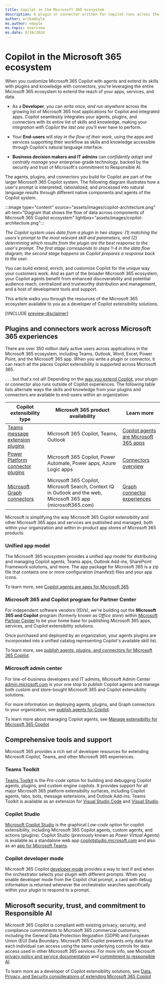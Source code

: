 ```yaml
---
title: Copilot in the Microsoft 365 ecosystem
description: A plugin or connector written for Copilot runs across the Microsoft 365 ecosystem. Learn how to leverage the Microsoft 365 ecosystem to extend the reach of your apps, services, and data.
author: erikadoyle
ms.author: edoyle
ms.topic: overview
ms.date: 9/16/2024
---
```


# Copilot in the Microsoft 365 ecosystem

When you customize Microsoft 365 Copilot with agents and extend its skills with plugins and knowledge with connectors, you're leveraging the entire Microsoft 365 ecosystem to extend the reach of your apps, services, and data.

- As a **Developer**, you can *write once, and run anywhere* across the growing list of Microsoft 365 host applications for Copilot and integrated apps. Copilot seamlessly integrates your agents, plugins, and connectors with its entire list of skills and knowledge, making your *integration with Copilot the last one* you'll ever have to perform.

- Your **End-users** will *stay in the flow of their work*, using the apps and services supporting their workflow as skills and knowledge accessible through Copilot's natural language interface.

- **Business decision makers and IT admins** can *confidently adopt and centrally manage* your enterprise-grade technology, backed by the security and trust of Microsoft's commitment to Responsible AI.

The agents, plugins, and connectors you build for Copilot are part of the larger Microsoft 365 Copilot system. The following diagram illustrates how a user's prompt is interpreted, rationalized, and processed into natural language results through different native components and agents of the Copilot system.

:::image type="content" source="assets/images/copilot-architecture.png" alt-text="Diagram that shows the flow of data across components of Microsoft 365 Copilot ecosystem" lightbox="assets/images/copilot-architecture.png":::

*The Copilot system uses data from a plugin in two stages: (1) matching the users's prompt to the most relevant skill and parameters, and (2) determining which results from the plugin are the best response to the user's prompt. The first stage corresponds to steps 1-4 in the data flow diagram; the second stage happens as Copilot prepares a response back to the user.*

You can build extend, enrich, and customize Copilot for the unique way your customers work. And as part of the broader Microsoft 365 ecosystem, your Copilot agents benefit from enhanced discoverability and potential audience reach, centralized and trustworthy distribution and management, and a host of development tools and support.

This article walks you through the resources of the Microsoft 365 ecosystem available to you as a developer of Copilot extensibility solutions.

[!INCLUDE [preview-disclaimer](includes/preview-disclaimer.md)]

## Plugins and connectors work across Microsoft 365 experiences

There are over 350 million daily active users across applications in the Microsoft 365 ecosystem, including Teams, Outlook, Word, Excel, Power Point, and the Microsoft 365 app. When you write a plugin or connector, it can reach all the places Copilot extensibility is supported across Microsoft 365.

. . . but that's not all! Depending on the [way you extend Copilot](./decision-guide.md), your plugin or connector also runs outside of Copilot experiences. The following table lists alternate ways the skills and knowledge from your plugins and connectors are available to end-users within an organization:

|Copilot extensibility type|Microsoft 365 product availability|Learn more|
|----------|-----------|------------|
|[Teams message extension plugins](./overview-message-extension-bot.md)|Microsoft 365 Copilot, Teams, Outlook| [Copilot agents are Microsoft 365 apps](./agents-are-apps.md) |
|[Power Platform connector plugins](/connectors/connectors)|Microsoft 365 Copilot, Power Automate, Power apps, Azure Logic apps| [Connectors overview](/connectors/connectors)|
|[Microsoft Graph connectors](./overview-graph-connector.md)|Microsoft 365 Copilot, Microsoft Search, Context IQ in Outlook and the web, Microsoft 365 app (microsoft365.com)|[Graph connector experiences](/graph/connecting-external-content-experiences?context=%2Fmicrosoft-365-copilot%2Fextensibility%2Fcontext)
Microsoft is simplifying the way Microsoft 365 Copilot extensibility and other Microsoft 365 apps and services are published and managed, both within your organization and within in-product app stores of Microsoft 365 products.

### Unified app model

The Microsoft 365 ecosystem provides a unified app model for distributing and managing Copilot agents, Teams apps, Outlook Add-ins, SharePoint Framework solutions, and more. The app package for Microsoft 365 is a zip file that contains one or more configuration (manifest) files and your app icons.

To learn more, see [Copilot agents are apps for Microsoft 365](agents-are-apps.md).

### Microsoft 365 and Copilot program for Partner Center

For independent software vendors (ISVs), we're building out the **Microsoft 365 and Copilot** program (formerly known as *Office store*) within [Microsoft Partner Center](https://partner.microsoft.com) to be your home base for publishing Microsoft 365 apps, services, and Copilot extensibility solutions.

Once purchased and deployed by an organization, your agents plugins are incorporated into a unified catalog representing Copilot's available skill list.

To learn more, see [publish agents, plugins, and connectors for Microsoft 365 Copilot](./publish.md).

### Microsoft admin center

For line-of-business developers and IT admins, Microsoft Admin Center [admin.microsoft.com](https://admin.microsoft.com) is your one stop to publish Copilot agents and manage both custom and store-bought Microsoft 365 and Copilot extensibility solutions.

For more information on deploying agents, plugins, and Graph connectors to your organization, see [publish agents for Copilot](./publish.md).

To learn more about managing Copilot agents, see [Manage extensibility for Microsoft 365 Copilot](manage.md).

## Comprehensive tools and support

Microsoft 365 provides a rich set of developer resources for extending Microsoft Copilot, Teams, and other Microsoft 365 experiences.

### Teams Toolkit

[Teams Toolkit](/microsoftteams/platform/toolkit/teams-toolkit-fundamentals)  is the *Pro-code* option for building and debugging Copilot agents, plugins, and custom engine copilots. It provides support for all major Microsoft 365 platform extensibility surfaces, including Copilot agents, tabs, bots, message extensions, and Outlook Add-ins. Teams Toolkit is available as an extension for [Visual Studio Code](https://marketplace.visualstudio.com/items?itemName=TeamsDevApp.ms-teams-vscode-extension) and [Visual Studio](/microsoftteams/platform/toolkit/toolkit-v4/install-teams-toolkit-vs).

### Copilot Studio

[Microsoft Copilot Studio](/microsoft-copilot-studio/copilot-plugins-overview?context=%2Fmicrosoft-365-copilot%2Fextensibility%2Fcontext) is the graphical *Low-code* option for copilot extensibility, including Microsoft 365 Copilot agents, custom agents, and actions (plugins). Copilot Studio (previously known as *Power Virtual Agents*) is available as a standalone web app [copilotstudio.microsoft.com](https://copilotstudio.microsoft.com/) and also as an [app for Microsoft Teams](https://aka.ms/PVATeamsApp?azure-portal=true).

### Copilot developer mode

Microsoft 365 Copilot [developer mode](./debugging-copilot-plugin.md) provides a way to test if and when the orchestrator selects your plugin with different prompts. When you enable developer mode from the Copilot chat prompt, a card with debug information is returned whenever the orchestrator searches specifically within your plugin to respond to a prompt.

## Microsoft security, trust, and commitment to Responsible AI

Microsoft 365 Copilot is compliant with existing privacy, security, and compliance commitments to Microsoft 365 commercial customers, including the General Data Protection Regulation (GDPR) and European Union (EU) Data Boundary.  Microsoft 365 Copilot presents only data that each individual can access using the same underlying controls for data access used in other Microsoft 365 services. For more info, see Microsoft [privacy policy and service documentation](https://privacy.microsoft.com/) and [commitment to responsible AI](https://www.microsoft.com/ai/responsible-ai).

To learn more as a developer of Copilot extensibility solutions, see [Data, Privacy, and Security considerations of extending Microsoft 365 Copilot](./data-privacy-security.md)
